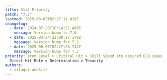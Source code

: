 ```yaml
---
title: Stat Priority
patch: "7.3"
lastmod: 2025-08-05T02:27:11.018Z
changelog:
  - date: 2024-07-28T10:14:21.480Z
    message: Version bump to 7.0
  - date: 2025-03-24T22:00:17.170Z
    message: Version bump for 7.2.
  - date: 2025-08-05T02:27:23.742Z
    message: Version bump for 7.3
priority: Item Level > Critical Hit > Skill Speed (to desired GCD speed) >
  Direct Hit Rate > Determination > Tenacity
authors:
  - silaqui-amakiir
---
```

